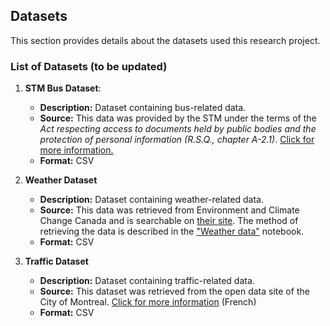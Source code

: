 ## Datasets

This section provides details about the datasets used this research project.

### List of Datasets (to be updated)

1. **STM Bus Dataset**: 
   - **Description:** Dataset containing bus-related data.
   - **Source:** This data was provided by the STM under the terms of the *Act respecting access to documents held by public bodies and the protection of personal information (R.S.Q., chapter A-2.1)*. [Click for more information.](https://www.stm.info/en/about/corporate-governance/access-information)
   - **Format:** CSV

2. **Weather Dataset**
   - **Description:** Dataset containing weather-related data.
   - **Source:** This data was retrieved from Environment and Climate Change Canada and is searchable on [their site](https://climate.weather.gc.ca/historical_data/search_historic_data_e.html). The method of retrieving the data is described in the ["Weather data"](/Notebooks/3_1_2_Weather.ipynb) notebook.
   - **Format:** CSV



3. **Traffic Dataset**
   - **Description:** Dataset containing traffic-related data.
   - **Source:** This dataset was retrieved from the open data site of the City of Montreal. [Click for more information](https://donnees.montreal.ca/) (French)
   - **Format:** CSV

